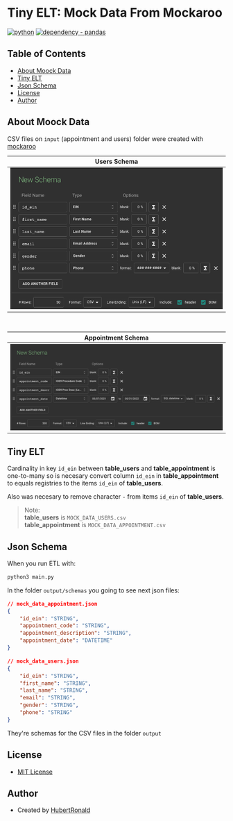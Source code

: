 # Tiny ELT: Mock Data From Mockaroo

<div id="package">

[![python](https://img.shields.io/badge/python3-v3.7.1-brightgreen)](https://www.python.org/dev/peps/pep-0537/#schedule-first-bugfix-release)
[![dependency - pandas](https://img.shields.io/badge/dependency-pandas-blue)](https://pypi.org/project/pandas/1.2.4)

</div>



## Table of Contents
* [About Moock Data](#AboutMoockData)
* [Tiny ELT](#TinyETL)
* [Json Schema](#JsonSchema)
* [License](#License)
* [Author](#Author)



<a name="AboutMoockData"></a>

## About Moock Data

CSV files on `input` (appointment and users) folder were created with [mockaroo](https://www.mockaroo.com/)


<div class="heatMap">

|Users Schema|
|:-:|
|![](./src/img/mock_data_users.png)|

</div>

<br>

<div class="heatMap">

|Appointment Schema|
|:-:|
|![](./src/img/mock_data_appointment.png)|

</div>


<a name="TinyETL"></a>

## Tiny ELT
Cardinality in key `id_ein` between **table_users** and **table_appointment** is one-to-many so is necesary convert column `id_ein` in **table_appointment** to equals registries to the items `id_ein` of **table_users**.

Also was necesary to remove character `-` from items `id_ein` of **table_users**.


> Note:<br> 
> **table_users** is `MOCK_DATA_USERS.csv`<br> 
> **table_appointment** is `MOCK_DATA_APPOINTMENT.csv`<br> 



<a name="JsonSchema"></a>

## Json Schema
When you run ETL with:

```bash
python3 main.py
```

In the folder `output/schemas` you going to see next json files:

```json
// mock_data_appointment.json
{
    "id_ein": "STRING",
    "appointment_code": "STRING",
    "appointment_description": "STRING",
    "appointment_date": "DATETIME"
}
```

```json
// mock_data_users.json
{
    "id_ein": "STRING",
    "first_name": "STRING",
    "last_name": "STRING",
    "email": "STRING",
    "gender": "STRING",
    "phone": "STRING"
}
```

They're schemas for the CSV files in the folder `output`



<a name="License"></a>

## License

* [MIT License](LICENSE)


<a name="Author"></a>

## Author

* Created by [HubertRonald](https://github.com/HubertRonald)
